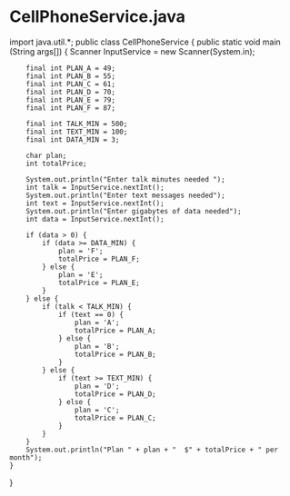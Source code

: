 # CellPhoneService.java

import java.util.*;
public class CellPhoneService {
    public static void main (String args[]) {
        Scanner InputService = new Scanner(System.in);

        final int PLAN_A = 49;
        final int PLAN_B = 55;
        final int PLAN_C = 61;
        final int PLAN_D = 70;
        final int PLAN_E = 79;
        final int PLAN_F = 87;
        
        final int TALK_MIN = 500;
        final int TEXT_MIN = 100;
        final int DATA_MIN = 3;

        char plan;
        int totalPrice;

        System.out.println("Enter talk minutes needed ");
        int talk = InputService.nextInt();
        System.out.println("Enter text messages needed");
        int text = InputService.nextInt();
        System.out.println("Enter gigabytes of data needed");
        int data = InputService.nextInt();

        if (data > 0) {
            if (data >= DATA_MIN) {
                plan = 'F';
                totalPrice = PLAN_F;
            } else {
                plan = 'E';
                totalPrice = PLAN_E;
            }
        } else {
            if (talk < TALK_MIN) {
                if (text == 0) {
                    plan = 'A';
                    totalPrice = PLAN_A;
                } else {
                    plan = 'B';
                    totalPrice = PLAN_B;
                }
            } else {
                if (text >= TEXT_MIN) {
                    plan = 'D';
                    totalPrice = PLAN_D;
                } else {
                    plan = 'C';
                    totalPrice = PLAN_C;
                }
            }
        }
        System.out.println("Plan " + plan + "  $" + totalPrice + " per month");
    }
}
